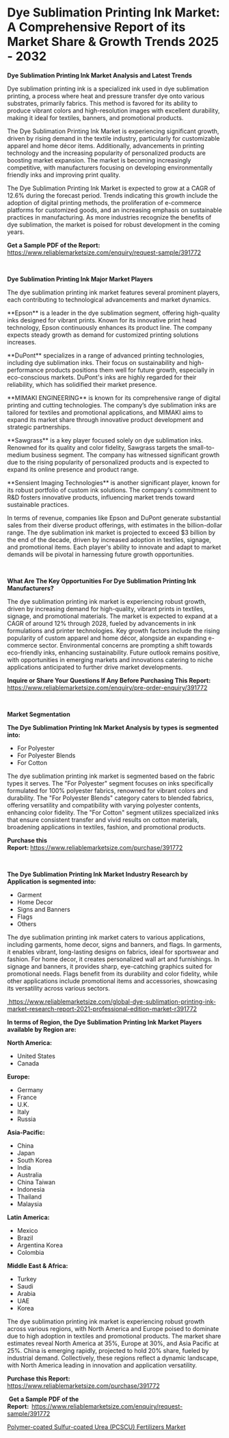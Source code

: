 <p><h1>Dye Sublimation Printing Ink Market: A Comprehensive Report of its Market Share & Growth Trends 2025 - 2032</h1></p><p><strong>Dye Sublimation Printing Ink Market Analysis and Latest Trends</strong></p>
<p><p>Dye sublimation printing ink is a specialized ink used in dye sublimation printing, a process where heat and pressure transfer dye onto various substrates, primarily fabrics. This method is favored for its ability to produce vibrant colors and high-resolution images with excellent durability, making it ideal for textiles, banners, and promotional products.</p><p>The Dye Sublimation Printing Ink Market is experiencing significant growth, driven by rising demand in the textile industry, particularly for customizable apparel and home décor items. Additionally, advancements in printing technology and the increasing popularity of personalized products are boosting market expansion. The market is becoming increasingly competitive, with manufacturers focusing on developing environmentally friendly inks and improving print quality.</p><p>The Dye Sublimation Printing Ink Market is expected to grow at a CAGR of 12.6% during the forecast period. Trends indicating this growth include the adoption of digital printing methods, the proliferation of e-commerce platforms for customized goods, and an increasing emphasis on sustainable practices in manufacturing. As more industries recognize the benefits of dye sublimation, the market is poised for robust development in the coming years.</p></p>
<p><strong>Get a Sample PDF of the Report:&nbsp;</strong> <a href="https://www.reliablemarketsize.com/enquiry/request-sample/391772?utm_campaign=1836&utm_medium=2&utm_source=Github&utm_content=ia&utm_term=16012025&utm_id=dye-sublimation-printing-ink">https://www.reliablemarketsize.com/enquiry/request-sample/391772</a></p>
<p>&nbsp;</p>
<p><strong>Dye Sublimation Printing Ink Major Market Players</strong></p>
<p><p>The dye sublimation printing ink market features several prominent players, each contributing to technological advancements and market dynamics. </p><p>**Epson** is a leader in the dye sublimation segment, offering high-quality inks designed for vibrant prints. Known for its innovative print head technology, Epson continuously enhances its product line. The company expects steady growth as demand for customized printing solutions increases.</p><p>**DuPont** specializes in a range of advanced printing technologies, including dye sublimation inks. Their focus on sustainability and high-performance products positions them well for future growth, especially in eco-conscious markets. DuPont's inks are highly regarded for their reliability, which has solidified their market presence.</p><p>**MIMAKI ENGINEERING** is known for its comprehensive range of digital printing and cutting technologies. The company’s dye sublimation inks are tailored for textiles and promotional applications, and MIMAKI aims to expand its market share through innovative product development and strategic partnerships.</p><p>**Sawgrass** is a key player focused solely on dye sublimation inks. Renowned for its quality and color fidelity, Sawgrass targets the small-to-medium business segment. The company has witnessed significant growth due to the rising popularity of personalized products and is expected to expand its online presence and product range.</p><p>**Sensient Imaging Technologies** is another significant player, known for its robust portfolio of custom ink solutions. The company's commitment to R&D fosters innovative products, influencing market trends toward sustainable practices.</p><p>In terms of revenue, companies like Epson and DuPont generate substantial sales from their diverse product offerings, with estimates in the billion-dollar range. The dye sublimation ink market is projected to exceed $3 billion by the end of the decade, driven by increased adoption in textiles, signage, and promotional items. Each player's ability to innovate and adapt to market demands will be pivotal in harnessing future growth opportunities.</p></p>
<p>&nbsp;</p>
<p><strong>What Are The Key Opportunities For Dye Sublimation Printing Ink Manufacturers?</strong></p>
<p><p>The dye sublimation printing ink market is experiencing robust growth, driven by increasing demand for high-quality, vibrant prints in textiles, signage, and promotional materials. The market is expected to expand at a CAGR of around 12% through 2028, fueled by advancements in ink formulations and printer technologies. Key growth factors include the rising popularity of custom apparel and home décor, alongside an expanding e-commerce sector. Environmental concerns are prompting a shift towards eco-friendly inks, enhancing sustainability. Future outlook remains positive, with opportunities in emerging markets and innovations catering to niche applications anticipated to further drive market developments.</p></p>
<p><strong>Inquire or Share Your Questions If Any Before Purchasing This Report:</strong> <a href="https://www.reliablemarketsize.com/enquiry/pre-order-enquiry/391772?utm_campaign=1836&utm_medium=2&utm_source=Github&utm_content=ia&utm_term=16012025&utm_id=dye-sublimation-printing-ink">https://www.reliablemarketsize.com/enquiry/pre-order-enquiry/391772</a></p>
<p>&nbsp;</p>
<p><strong>Market Segmentation</strong></p>
<p><strong>The Dye Sublimation Printing Ink Market Analysis by types is segmented into:</strong></p>
<p><ul><li>For Polyester</li><li>For Polyester Blends</li><li>For Cotton</li></ul></p>
<p><p>The dye sublimation printing ink market is segmented based on the fabric types it serves. The "For Polyester" segment focuses on inks specifically formulated for 100% polyester fabrics, renowned for vibrant colors and durability. The "For Polyester Blends" category caters to blended fabrics, offering versatility and compatibility with varying polyester contents, enhancing color fidelity. The "For Cotton" segment utilizes specialized inks that ensure consistent transfer and vivid results on cotton materials, broadening applications in textiles, fashion, and promotional products.</p></p>
<p><strong>Purchase this Report:&nbsp;</strong><a href="https://www.reliablemarketsize.com/purchase/391772?utm_campaign=1836&utm_medium=2&utm_source=Github&utm_content=ia&utm_term=16012025&utm_id=dye-sublimation-printing-ink">https://www.reliablemarketsize.com/purchase/391772</a></p>
<p>&nbsp;</p>
<p><strong>The Dye Sublimation Printing Ink Market Industry Research by Application is segmented into:</strong></p>
<p><ul><li>Garment</li><li>Home Decor</li><li>Signs and Banners</li><li>Flags</li><li>Others</li></ul></p>
<p><p>The dye sublimation printing ink market caters to various applications, including garments, home decor, signs and banners, and flags. In garments, it enables vibrant, long-lasting designs on fabrics, ideal for sportswear and fashion. For home decor, it creates personalized wall art and furnishings. In signage and banners, it provides sharp, eye-catching graphics suited for promotional needs. Flags benefit from its durability and color fidelity, while other applications include promotional items and accessories, showcasing its versatility across various sectors.</p></p>
<p><a href="https://www.reliablemarketsize.com/global-dye-sublimation-printing-ink-market-research-report-2021-professional-edition-market-r391772?utm_campaign=1836&utm_medium=2&utm_source=Github&utm_content=ia&utm_term=16012025&utm_id=dye-sublimation-printing-ink">&nbsp;https://www.reliablemarketsize.com/global-dye-sublimation-printing-ink-market-research-report-2021-professional-edition-market-r391772</a></p>
<p><strong>In terms of Region, the Dye Sublimation Printing Ink Market Players available by Region are:</strong></p>
<p>
    <p> <strong> North America: </strong>
        <ul>
            <li>United States</li>
            <li>Canada</li>
        </ul>
        </p> 
    <p> <strong> Europe: </strong>
        <ul>
            <li>Germany</li>
            <li>France</li>
            <li>U.K.</li>
            <li>Italy</li>
            <li>Russia</li>
        </ul>
        </p> 
    <p> <strong> Asia-Pacific: </strong>
        <ul>
            <li>China</li>
            <li>Japan</li>
            <li>South Korea</li>
            <li>India</li>
            <li>Australia</li>
            <li>China Taiwan</li>
            <li>Indonesia</li>
            <li>Thailand</li>
            <li>Malaysia</li>
        </ul>
        </p> 
    <p> <strong> Latin America: </strong>
        <ul>
            <li>Mexico</li>
            <li>Brazil</li>
            <li>Argentina Korea</li>
            <li>Colombia</li>
        </ul>
        </p> 
    <p> <strong> Middle East & Africa: </strong>
        <ul>
            <li>Turkey</li>
            <li>Saudi</li>
            <li>Arabia</li>
            <li>UAE</li>
            <li>Korea</li>
        </ul>
    </p>
    </p>
<p><p>The dye sublimation printing ink market is experiencing robust growth across various regions, with North America and Europe poised to dominate due to high adoption in textiles and promotional products. The market share estimates reveal North America at 35%, Europe at 30%, and Asia Pacific at 25%. China is emerging rapidly, projected to hold 20% share, fueled by industrial demand. Collectively, these regions reflect a dynamic landscape, with North America leading in innovation and application versatility.</p></p>
<p><strong>Purchase this Report: </strong><a href="https://www.reliablemarketsize.com/purchase/391772?utm_campaign=1836&utm_medium=2&utm_source=Github&utm_content=ia&utm_term=16012025&utm_id=dye-sublimation-printing-ink">https://www.reliablemarketsize.com/purchase/391772</a></p>
<p>&nbsp;<strong>Get a Sample PDF of the Report:&nbsp;&nbsp;</strong><a href="https://www.reliablemarketsize.com/enquiry/request-sample/391772?utm_campaign=1836&utm_medium=2&utm_source=Github&utm_content=ia&utm_term=16012025&utm_id=dye-sublimation-printing-ink">https://www.reliablemarketsize.com/enquiry/request-sample/391772</a></p>
<p><strong></strong></p>
<p><p><a href="https://github.com/mabutironaldo/Market-Research-Report-List-6/blob/main/polymer-coated-sulfur-coated-urea-pcscu-fertilizers-market.md?utm_campaign=1836&utm_medium=2&utm_source=Github&utm_content=ia&utm_term=16012025&utm_id=dye-sublimation-printing-ink">Polymer-coated Sulfur-coated Urea (PCSCU) Fertilizers Market</a></p></p>
